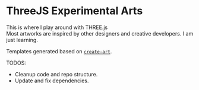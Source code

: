 # ThreeJS Experimental Arts

This is where I play around with THREE.js  
Most artworks are inspired by other designers and creative developers. I am just learning.

Templates generated based on [`create-art`](https://github.com/wlto/create-art).

TODOS:
- Cleanup code and repo structure.
- Update and fix dependencies.
